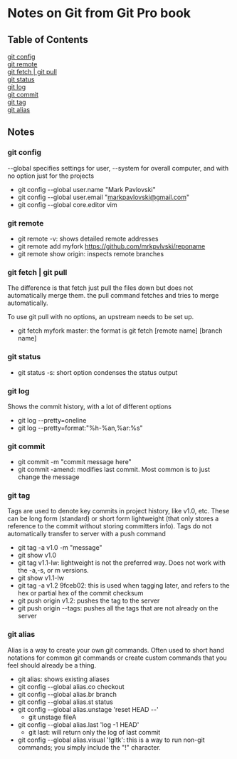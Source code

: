 # Notes on Git from Git Pro book

## Table of Contents  
[git config](#config)  
[git remote](#remote)  
[git fetch | git pull](#fetch-pull)  
[git status](#status)  
[git log](#log)  
[git commit](#commit)  
[git tag](#commit)  
[git alias](#alias)


## Notes


<a name="config"></a>

### git config

--global specifies settings for user, --system for overall computer, and with no option just for the projects
* git config --global user.name "Mark Pavlovski"
* git config --global user.email "markpavlovski@gmail.com"
* git config --global core.editor vim

<a name="remote"/>

### git remote


* git remote -v: shows detailed remote addresses
* git remote add myfork https://github.com/mrkpvlvski/reponame
* git remote show origin: inspects remote branches

<a name="fetch-pull"/>

### git fetch | git pull

The difference is that fetch just pull the files down but does not automatically merge them. the pull command fetches and tries to merge automatically.

To use git pull with no options, an upstream needs to be set up.

* git fetch myfork master: the format is git fetch [remote name] [branch name]

<a name="status"/>

### git status

* git status -s: short option condenses the status output

<a name="log"/>

### git log

Shows the commit history, with a lot of different options

* git log --pretty=oneline
* git log --pretty=format:"%h-%an,%ar:%s"

<a name="commit"/>

### git commit

* git commit -m "commit message here"
* git commit -amend: modifies last commit. Most common is to just change the message

<a name="tag"/>

### git tag

Tags are used to denote key commits in project history, like v1.0, etc. These can be long form (standard) or short form lightweight (that only stores a reference to the commit without storing committers info).
Tags do not automatically transfer to server with a push command

* git tag -a v1.0 -m "message"
* git show v1.0
* git tag v1.1-lw: lightweight is not the preferred way. Does not work with the -a,-s, or m versions.
* git show v1.1-lw
* git tag -a v1.2 9fceb02: this is used when tagging later, and refers to the hex or partial hex of the commit checksum
* git push origin v1.2: pushes the tag to the server
* git push origin --tags: pushes all the tags that are not already on the server

<a name="alias"/>

### git alias

Alias is a way to create your own git commands. Often used to short hand notations for common git commands or create custom commands that you feel should already be a thing.

* git alias: shows existing aliases
* git config --global alias.co checkout
* git config --global alias.br branch
* git config --global alias.st status
* git config --global alias.unstage 'reset HEAD --'
  * git unstage fileA
* git config --global alias.last 'log -1 HEAD'
  * git last: will return only the log of last commit
* git config --global alias.visual '!gitk': this is a way to run non-git commands; you simply include the "!" character.
